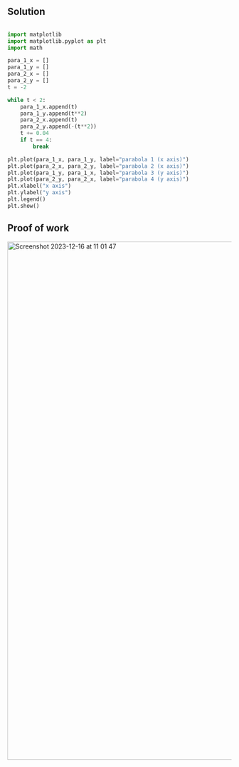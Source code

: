 ## Solution ##

```.py

import matplotlib
import matplotlib.pyplot as plt
import math

para_1_x = []
para_1_y = []
para_2_x = []
para_2_y = []
t = -2

while t < 2:
    para_1_x.append(t)
    para_1_y.append(t**2)
    para_2_x.append(t)
    para_2_y.append(-(t**2))
    t += 0.04
    if t == 4:
        break

plt.plot(para_1_x, para_1_y, label="parabola 1 (x axis)")
plt.plot(para_2_x, para_2_y, label="parabola 2 (x axis)")
plt.plot(para_1_y, para_1_x, label="parabola 3 (y axis)")
plt.plot(para_2_y, para_2_x, label="parabola 4 (y axis)")
plt.xlabel("x axis")
plt.ylabel("y axis")
plt.legend()
plt.show()


```


## Proof of work ##

<img width="1161" alt="Screenshot 2023-12-16 at 11 01 47" src="https://github.com/yuxuantaoisak/unit_2/assets/144768397/16d947da-8ec8-4637-8f46-e6d03ba1eecd">




